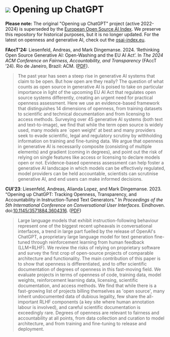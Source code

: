 # [![](/openchatgpt-logo-favicon-red-on-transparent.png)](https://osai-index.eu/) Opening up ChatGPT

**Please note:** The original "Opening up ChatGPT" project (active 2022-2024) is superseded by the [European Open Source AI Index](https://osai-index.eu). We preserve this repository for historical purposes, but it is no longer updated. For the latest on openness and generative AI, check out the [osai-index.eu](https://osai-index.eu).

**FAccT'24:** Liesenfeld, Andreas, and Mark Dingemanse. 2024. ‘Rethinking Open Source Generative AI: Open-Washing and the EU AI Act’. In _The 2024 ACM Conference on Fairness, Accountability, and Transparency_ (FAccT ’24). Rio de Janeiro, Brazil: ACM. ([PDF](https://pure.mpg.de/pubman/item/item_3588217_2/component/file_3588218/liesenfeld_dingemanse_2024_FAccT_generative_AI_open-washing_EU_AI_Act.pdf)).

>  The past year has seen a steep rise in generative AI systems that claim to be open. But how open are they really? The question of what counts as open source in generative AI is poised to take on particular importance in light of the upcoming EU AI Act that regulates open source systems differently, creating an urgent need for practical openness assessment. Here we use an evidence-based framework that distinguishes 14 dimensions of openness, from training datasets to scientific and technical documentation and from licensing to access methods. Surveying over 45 generative AI systems (both text and text-to-image), we find that while the term open source is widely used, many models are `open weight' at best and many providers seek to evade scientific, legal and regulatory scrutiny by withholding information on training and fine-tuning data. We argue that openness in generative AI is necessarily composite (consisting of multiple elements) and gradient (coming in degrees), and point out the risk of relying on single features like access or licensing to declare models open or not. Evidence-based openness assessment can help foster a generative AI landscape in which models can be effectively regulated, model providers can be held accountable, scientists can scrutinise generative AI, and end users can make informed decisions. 

**CUI'23**: Liesenfeld, Andreas, Alianda Lopez, and Mark Dingemanse. 2023. “Opening up ChatGPT: Tracking Openness, Transparency, and Accountability in Instruction-Tuned Text Generators.” In _Proceedings of the 5th International Conference on Conversational User Interfaces_. Eindhoven. doi:[10.1145/3571884.3604316](https://doi.org/10.1145/3571884.3604316). ([PDF](https://pure.mpg.de/pubman/item/item_3526897_1/component/file_3526898/Liesenfeld%20et%20al_2023_Opening%20up%20ChatGPT.pdf))

> Large language models that exhibit instruction-following behaviour represent one of the biggest recent upheavals in conversational interfaces, a trend in large part fuelled by the release of OpenAI's ChatGPT, a proprietary large language model for text generation fine-tuned through reinforcement learning from human feedback (LLM+RLHF). We review the risks of relying on proprietary software and survey the first crop of open-source projects of comparable architecture and functionality. The main contribution of this paper is to show that openness is differentiated, and to offer scientific documentation of degrees of openness in this fast-moving field. We evaluate projects in terms of openness of code, training data, model weights, reinforcement learning data, licensing, scientific documentation, and access methods. We find that while there is a fast-growing list of projects billing themselves as 'open source', many inherit undocumented data of dubious legality, few share the all-important RLHF components (a key site where human annotation labour is involved), and careful scientific documentation is exceedingly rare. Degrees of openness are relevant to fairness and accountability at all points, from data collection and curation to model architecture, and from training and fine-tuning to release and deployment. 
